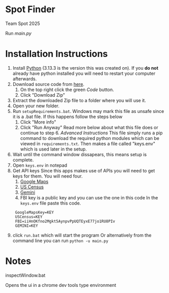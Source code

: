 # Spot Finder
Team Spot 2025

Run *main.py*

# Installation Instructions

1. Install [Python](https://www.python.org/downloads/release/python-3133/) (3.13.3 is the version this was created on).
   If you **do not** already have python installed you will need to restart your computer afterwards.
2. Download source code from [here](https://github.com/KeaganAnd/ProjectSpot).
   1. On the top right click the green *Code* button.
   2. Click "Download Zip"
3. Extract the downloaded Zip file to a folder where you will use it.
4. Open your new folder.
5. Run `setupRequirements.bat`. 
   Windows may mark this file as unsafe since it is a .bat file. If this happens follow the steps below
   1. Click "More info"
   2. Click "Run Anyway"
   Read more below about what this file does or continue to step 6.
   *Advanced Instructions*
        This file simply runs a pip command to download the required python modules which can be viewed in `requirements.txt`. Then makes a file called "keys.env" which is used later in the setup.
6. Wait until the command window dissapears, this means setup is complete.
7. Open `keys.env` in notepad
8. Get API keys
   Since this apps makes use of APIs you will need to get keys for them. You will need four.
   1. [Google Maps](https://console.cloud.google.com/apis/credentials) 
   2. [US Census](https://api.census.gov/data/key_signup.html)
   3. [Gemini](https://aistudio.google.com/app/apikey)
   4. FBI key is a public key and you can use the one in this code
   In the `keys.env` file paste this code.
   ```env
    GoogleMapsKey=KEY
    USCensus=KEY
    FBI=iiHnOKfno2Mgkt5AynpvPpUQTEyxE77jo1RU8PIv
    GEMINI=KEY
   ``` 
9.  click `run.bat` which will start the program
    Or alternatively from the command line you can run `python -u main.py`


# Notes

inspectWindow.bat

Opens the ui in a chrome dev tools type environment